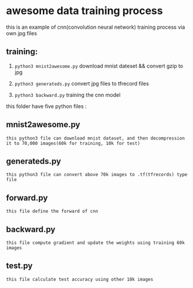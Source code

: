 awesome data training process
=====

this is an example of cnn(convolution neural network) training process via own jpg files

training:
-----
1. ```python3 mnist2awesome.py```  download mnist dateset && convert gzip to jpg

1. ```python3 generateds.py``` convert jpg files to tfrecord files

1. ```python3 backward.py``` training the cnn model

this folder have five python files :

mnist2awesome.py
-----
	this python3 file can download mnist dataset, and then decompression it to 70,000 images(60k for training, 10k for test)

generateds.py
-----

	this python3 file can convert above 70k images to .tf(tfrecords) type file

forward.py
-----

	this file define the forward of cnn

backward.py
-----

	this file compute gradient and update the weights using training 60k images

test.py
-----
	this file calculate test accuracy using other 10k images

